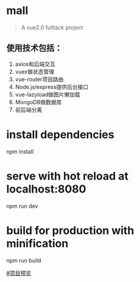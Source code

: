 # mall

> A vue2.0 fulltack project

## 使用技术包括： ##
1. axios和后端交互
2. vuex做状态管理
3. vue-router项目路由
4. Node.js/express提供后台接口
5. vue-lazyload做图片懒加载
6. MongoDB做数据库
7. 前后端分离
# install dependencies
npm install

# serve with hot reload at localhost:8080
npm run dev

# build for production with minification
npm run build

[#项目预览](http://www.zhouhetao.cn:3000)
